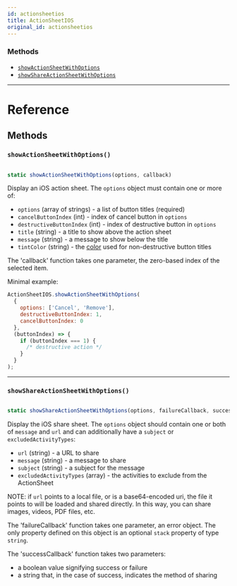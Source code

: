 ```yaml
---
id: actionsheetios
title: ActionSheetIOS
original_id: actionsheetios
---
```


### Methods

- [`showActionSheetWithOptions`](actionsheetios.md#showactionsheetwithoptions)
- [`showShareActionSheetWithOptions`](actionsheetios.md#showshareactionsheetwithoptions)

---

# Reference

## Methods

### `showActionSheetWithOptions()`

```jsx

static showActionSheetWithOptions(options, callback)

```

Display an iOS action sheet. The `options` object must contain one or more of:

- `options` (array of strings) - a list of button titles (required)
- `cancelButtonIndex` (int) - index of cancel button in `options`
- `destructiveButtonIndex` (int) - index of destructive button in `options`
- `title` (string) - a title to show above the action sheet
- `message` (string) - a message to show below the title
- `tintColor` (string) - the [color](colors.md) used for non-destructive button titles

The 'callback' function takes one parameter, the zero-based index of the selected item.

Minimal example:

```jsx
ActionSheetIOS.showActionSheetWithOptions(
  {
    options: ['Cancel', 'Remove'],
    destructiveButtonIndex: 1,
    cancelButtonIndex: 0
  },
  (buttonIndex) => {
    if (buttonIndex === 1) {
      /* destructive action */
    }
  }
);
```

---

### `showShareActionSheetWithOptions()`

```jsx

static showShareActionSheetWithOptions(options, failureCallback, successCallback)

```

Display the iOS share sheet. The `options` object should contain one or both of `message` and `url` and can additionally have a `subject` or `excludedActivityTypes`:

- `url` (string) - a URL to share
- `message` (string) - a message to share
- `subject` (string) - a subject for the message
- `excludedActivityTypes` (array) - the activities to exclude from the ActionSheet

NOTE: if `url` points to a local file, or is a base64-encoded uri, the file it points to will be loaded and shared directly. In this way, you can share images, videos, PDF files, etc.

The 'failureCallback' function takes one parameter, an error object. The only property defined on this object is an optional `stack` property of type `string`.

The 'successCallback' function takes two parameters:

- a boolean value signifying success or failure
- a string that, in the case of success, indicates the method of sharing

